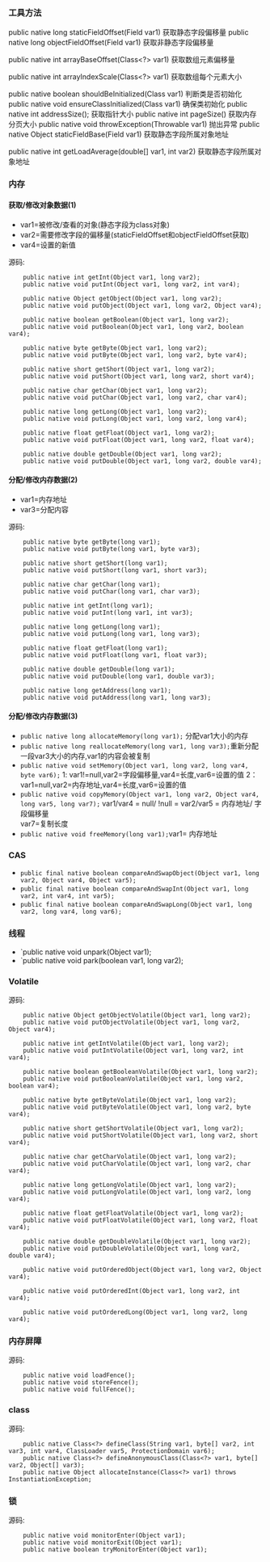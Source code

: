 #     

### 工具方法

public native long staticFieldOffset(Field var1) 
获取静态字段偏移量
public native long objectFieldOffset(Field var1) 获取非静态字段偏移量

public native int arrayBaseOffset(Class<?> var1) 获取数组元素偏移量

public native int arrayIndexScale(Class<?> var1) 获取数组每个元素大小

public native boolean shouldBeInitialized(Class<?> var1) 判断类是否初始化
public native void ensureClassInitialized(Class<?> var1) 确保类初始化
public native int addressSize(); 获取指针大小
public native int pageSize() 获取内存分页大小
public native void throwException(Throwable var1) 抛出异常
public native Object staticFieldBase(Field var1) 
 获取静态字段所属对象地址

public native int getLoadAverage(double[] var1, int var2)
 获取静态字段所属对象地址

### 内存

#### 获取/修改对象数据(1)

* var1=被修改/查看的对象(静态字段为class对象)
* var2=需要修改字段的偏移量(staticFieldOffset和objectFieldOffset获取)
* var4=设置的新值

源码:
```
    public native int getInt(Object var1, long var2);
    public native void putInt(Object var1, long var2, int var4);

    public native Object getObject(Object var1, long var2);
    public native void putObject(Object var1, long var2, Object var4);

    public native boolean getBoolean(Object var1, long var2);
    public native void putBoolean(Object var1, long var2, boolean var4);

    public native byte getByte(Object var1, long var2);
    public native void putByte(Object var1, long var2, byte var4);

    public native short getShort(Object var1, long var2);
    public native void putShort(Object var1, long var2, short var4);

    public native char getChar(Object var1, long var2);
    public native void putChar(Object var1, long var2, char var4);

    public native long getLong(Object var1, long var2);
    public native void putLong(Object var1, long var2, long var4);

    public native float getFloat(Object var1, long var2);
    public native void putFloat(Object var1, long var2, float var4);

    public native double getDouble(Object var1, long var2);
    public native void putDouble(Object var1, long var2, double var4);
```  

#### 分配/修改内存数据(2)

* var1=内存地址
* var3=分配内容

源码:

```
    public native byte getByte(long var1);
    public native void putByte(long var1, byte var3);

    public native short getShort(long var1);
    public native void putShort(long var1, short var3);

    public native char getChar(long var1);
    public native void putChar(long var1, char var3);

    public native int getInt(long var1);
    public native void putInt(long var1, int var3);

    public native long getLong(long var1);
    public native void putLong(long var1, long var3);

    public native float getFloat(long var1);
    public native void putFloat(long var1, float var3);

    public native double getDouble(long var1);
    public native void putDouble(long var1, double var3);

    public native long getAddress(long var1);
    public native void putAddress(long var1, long var3);
```  

#### 分配/修改内存数据(3)

* `public native long allocateMemory(long var1);` 分配var1大小的内存
* `public native long reallocateMemory(long var1, long var3);`重新分配一段var3大小的内存,var1的内容会被复制
* `public native void setMemory(Object var1, long var2, long var4, byte var6);`
  1: var1!=null,var2=字段偏移量,var4=长度,var6=设置的值
  2：var1=null,var2=内存地址,var4=长度,var6=设置的值
* `public native void copyMemory(Object var1, long var2, Object var4, long var5, long var7);`
  var1/var4 = null/ !null = var2/var5 = 内存地址/ 字段偏移量  
  var7=复制长度
* `public native void freeMemory(long var1);`var1= 内存地址

### CAS

* `public final native boolean compareAndSwapObject(Object var1, long var2, Object var4, Object var5);`
* `public final native boolean compareAndSwapInt(Object var1, long var2, int var4, int var5);`
* `public final native boolean compareAndSwapLong(Object var1, long var2, long var4, long var6);`

### 线程

* `public native void unpark(Object var1);
* `public native void park(boolean var1, long var2);

### Volatile

源码:  
```
    public native Object getObjectVolatile(Object var1, long var2);
    public native void putObjectVolatile(Object var1, long var2, Object var4);

    public native int getIntVolatile(Object var1, long var2);
    public native void putIntVolatile(Object var1, long var2, int var4);

    public native boolean getBooleanVolatile(Object var1, long var2);
    public native void putBooleanVolatile(Object var1, long var2, boolean var4);

    public native byte getByteVolatile(Object var1, long var2);
    public native void putByteVolatile(Object var1, long var2, byte var4);

    public native short getShortVolatile(Object var1, long var2);
    public native void putShortVolatile(Object var1, long var2, short var4);

    public native char getCharVolatile(Object var1, long var2);
    public native void putCharVolatile(Object var1, long var2, char var4);

    public native long getLongVolatile(Object var1, long var2);
    public native void putLongVolatile(Object var1, long var2, long var4);

    public native float getFloatVolatile(Object var1, long var2);
    public native void putFloatVolatile(Object var1, long var2, float var4);

    public native double getDoubleVolatile(Object var1, long var2);
    public native void putDoubleVolatile(Object var1, long var2, double var4);

    public native void putOrderedObject(Object var1, long var2, Object var4);
    
    public native void putOrderedInt(Object var1, long var2, int var4);

    public native void putOrderedLong(Object var1, long var2, long var4);
```

### 内存屏障

源码:  
```
    public native void loadFence();
    public native void storeFence();
    public native void fullFence();
```

### class

源码:
```
    public native Class<?> defineClass(String var1, byte[] var2, int var3, int var4, ClassLoader var5, ProtectionDomain var6);
    public native Class<?> defineAnonymousClass(Class<?> var1, byte[] var2, Object[] var3);
    public native Object allocateInstance(Class<?> var1) throws InstantiationException;
```

### 锁

源码:  

```
    public native void monitorEnter(Object var1);
    public native void monitorExit(Object var1);
    public native boolean tryMonitorEnter(Object var1);
```
